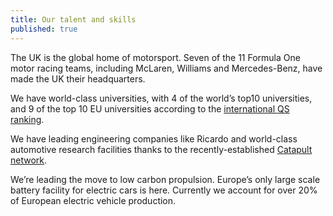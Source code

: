 ```yaml
---
title: Our talent and skills
published: true
---
```


The UK is the global home of motorsport. Seven of the 11 Formula One motor racing teams, including McLaren, Williams and Mercedes-Benz, have made the UK their headquarters.

We have world-class universities, with 4 of the world’s top10 universities, and 9 of the top 10 EU universities according to the [international QS ranking](http://www.topuniversities.com/university-rankings).

We have leading engineering companies like Ricardo and world-class automotive research facilities thanks to the recently-established [Catapult network](/us/industries/automotive/research-and-development/).

We’re leading the move to low carbon propulsion. Europe’s only large scale battery facility for electric cars is here. Currently we account for over 20% of European electric vehicle production.
